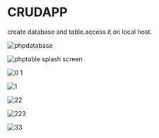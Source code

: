 # CRUDAPP

create database and table.access it on local host.

![phpdatabase](https://user-images.githubusercontent.com/79657243/124228331-81082680-db25-11eb-9719-f4241f48e0e0.PNG)

![phptable](https://user-images.githubusercontent.com/79657243/124228339-82395380-db25-11eb-8414-4740f77b8814.PNG)
splash screen

![0 1](https://user-images.githubusercontent.com/79657243/124256701-07803080-db45-11eb-8d08-6e27042c9ed4.png)


![1](https://user-images.githubusercontent.com/79657243/124256759-16ff7980-db45-11eb-9075-44c66801272b.PNG)

![22](https://user-images.githubusercontent.com/79657243/124256791-1ff04b00-db45-11eb-8c9f-a6155a998b51.png)

![223](https://user-images.githubusercontent.com/79657243/124256830-2aaae000-db45-11eb-85b8-741e62e288f8.png)

![33](https://user-images.githubusercontent.com/79657243/124256795-2088e180-db45-11eb-8028-65b437ee0d35.png)


